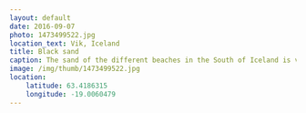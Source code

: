 ```yaml
---
layout: default
date: 2016-09-07
photo: 1473499522.jpg
location_text: Vik, Iceland
title: Black sand
caption: The sand of the different beaches in the South of Iceland is very thin and also very black. The colors of the place are very interesting with the blue of the water, the black of the sand and the green of the grass behind.
image: /img/thumb/1473499522.jpg
location:
    latitude: 63.4186315
    longitude: -19.0060479
---
```

